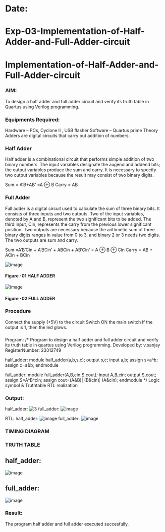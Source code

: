 # Date:
# Exp-03-Implementation-of-Half-Adder-and-Full-Adder-circuit

# Implementation-of-Half-Adder-and-Full-Adder-circuit
### AIM:
To design a half adder and full adder circuit and verify its truth table in Quartus using Verilog programming.

### Equipments Required:
Hardware – PCs, Cyclone II , USB flasher
Software – Quartus prime
Theory
Adders are digital circuits that carry out addition of numbers.

### Half Adder
Half adder is a combinational circuit that performs simple addition of two binary numbers. The input variables designate the augend and addend bits; the output variables produce the sum and carry. It is necessary to specify two output variables because the result may consist of two binary digits.

Sum = A’B+AB’ =A ⊕ B Carry = AB

### Full Adder
Full adder is a digital circuit used to calculate the sum of three binary bits. It consists of three inputs and two outputs. Two of the input variables, denoted by A and B, represent the two significant bits to be added. The third input, Cin, represents the carry from the previous lower significant position. Two outputs are necessary because the arithmetic sum of three binary digits ranges in value from 0 to 3, and binary 2 or 3 needs two digits. The two outputs are sum and carry.

Sum =A’B’Cin + A’BCin’ + ABCin + AB’Cin’ = A ⊕ B ⊕ Cin Carry = AB + ACin + BCin

 ![image](https://user-images.githubusercontent.com/36288975/163552156-a13e5a56-c638-4110-97d9-8896907c8d25.png)

#### Figure -01 HALF ADDER 


![image](https://user-images.githubusercontent.com/36288975/163552057-b3547877-6d07-45b4-b7e0-bcfebfad9e1d.png)

#### Figure -02 FULL ADDER 

### Procedure

Connect the supply (+5V) to the circuit
Switch ON the main switch
If the output is 1, then the led glows.
### 
Program:
/*
Program to design a half adder and full adder circuit and verify its truth table in quartus using Verilog programming.
Developed by: v.sanjay
RegisterNumber:  23012749

half_adder:
module half_adder(a,b,s,c);
output s,c;
input a,b;
assign s=a^b;
assign c=a&b;
endmodule

full_adder:
module full_adder(A,B,cin,S,cout);
input A,B,cin;
output S,cout;
assign S=A^B^cin;
assign cout=(A&B)| (B&cin)| (A&cin);
endmodule
*/
Logic symbol & Truthtable
RTL realization

### Output: 
half_adder: 
![3](https://github.com/sanjayy2431/Exp-02-Implementation-of-Half-Adder-and-Full-Adder-circuit/assets/149365143/9c9936b0-dc5d-4398-a96a-93972d171e0a) 
full_adder:
![image](https://github.com/sanjayy2431/Exp-02-Implementation-of-Half-Adder-and-Full-Adder-circuit/assets/149365143/e0b6d8b2-f057-4d72-9f5f-607bc401b9d2)


RTL:
half_adder:
![image](https://github.com/sanjayy2431/Exp-02-Implementation-of-Half-Adder-and-Full-Adder-circuit/assets/149365143/b3937af4-a008-48f1-99d0-3ce41af1dac2)
full_adder:
![image](https://github.com/sanjayy2431/Exp-02-Implementation-of-Half-Adder-and-Full-Adder-circuit/assets/149365143/546d956d-2dbc-415b-a9b9-1b33c6984127)




### TIMING DIAGRAM


### TRUTH TABLE 
## half_adder:

![image](https://github.com/sanjayy2431/Exp-02-Implementation-of-Half-Adder-and-Full-Adder-circuit/assets/149365143/180902e3-bd62-4591-a56a-5c28f1bb8b04)




## full_adder:

![image](https://github.com/sanjayy2431/Exp-02-Implementation-of-Half-Adder-and-Full-Adder-circuit/assets/149365143/dfcb2a12-1b86-445d-8dcb-9594f1c16a3b)



### Result:

The program half adder and full adder executed succesfully.
